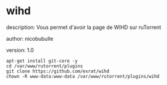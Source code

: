 # wihd
description: Vous permet d'avoir la page de WIHD sur ruTorrent

author: nicobubulle

version: 1.0

```
apt-get install git-core -y
cd /var/www/rutorrent/plugins
git clone https://github.com/exrat/wihd
chown -R www-data:www-data /var/www/rutorrent/plugins/wihd
```
